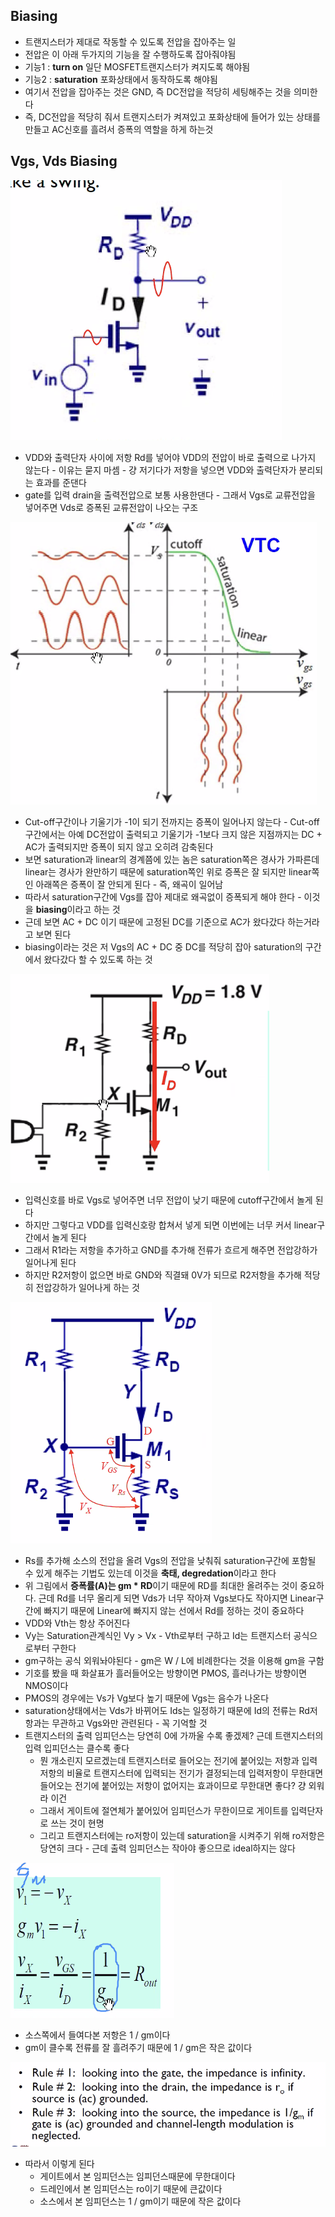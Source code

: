 ## Biasing

- 트랜지스터가 제대로 작동할 수 있도록 전압을 잡아주는 일
- 전압은 이 아래 두가지의 기능을 잘 수행하도록 잡아줘야됨
- 기능1 : **turn on** 일단 MOSFET트랜지스터가 켜지도록 해야됨
- 기능2 : **saturation** 포화상태에서 동작하도록 해야됨
- 여기서 전압을 잡아주는 것은 GND, 즉 DC전압을 적당히 세팅해주는 것을 의미한다
- 즉, DC전압을 적당히 줘서 트랜지스터가 켜져있고 포화상태에 들어가 있는 상태를 만들고 AC신호를 흘려서 증폭의 역할을 하게 하는것

## Vgs, Vds Biasing

![%E1%84%90%E1%85%B3%E1%84%85%E1%85%A2%E1%86%AB%E1%84%8C%E1%85%B5%E1%84%89%E1%85%B3%E1%84%90%E1%85%A5%20Biasing%208442858aa87845cd89e7c0407899962c/image1.png](microelectronics.spring.2021.cse.cnu.ac.kr/images/13_8442858aa87845cd89e7c0407899962c/image1.png)

- VDD와 출력단자 사이에 저항 Rd를 넣어야 VDD의 전압이 바로 출력으로 나가지 않는다 - 이유는 묻지 마셈 - 걍 저기다가 저항을 넣으면 VDD와 출력단자가 분리되는 효과를 준댄다
- gate를 입력 drain을 출력전압으로 보통 사용한댄다 - 그래서 Vgs로 교류전압을 넣어주면 Vds로 증폭된 교류전압이 나오는 구조

![%E1%84%90%E1%85%B3%E1%84%85%E1%85%A2%E1%86%AB%E1%84%8C%E1%85%B5%E1%84%89%E1%85%B3%E1%84%90%E1%85%A5%20Biasing%208442858aa87845cd89e7c0407899962c/image2.png](microelectronics.spring.2021.cse.cnu.ac.kr/images/13_8442858aa87845cd89e7c0407899962c/image2.png)

- Cut-off구간이나 기울기가 -1이 되기 전까지는 증폭이 일어나지 않는다 - Cut-off구간에서는 아예 DC전압이 출력되고 기울기가 -1보다 크지 않은 지점까지는 DC + AC가 출력되지만 증폭이 되지 않고 오히려 감축된다
- 보면 saturation과 linear의 경계쯤에 있는 놈은 saturation쪽은 경사가 가파른데 linear는 경사가 완만하기 때문에 saturation쪽인 위로 증폭은 잘 되지만 linear쪽인 아래쪽은 증폭이 잘 안되게 된다 - 즉, 왜곡이 일어남
- 따라서 saturation구간에 Vgs를 잡아 제대로 왜곡없이 증폭되게 해야 한다 - 이것을 **biasing**이라고 하는 것
- 근데 보면 AC + DC 이기 때문에 고정된 DC를 기준으로 AC가 왔다갔다 하는거라고 보면 된다
- biasing이라는 것은 저 Vgs의 AC + DC 중 DC를 적당히 잡아 saturation의 구간에서 왔다갔다 할 수 있도록 하는 것

![%E1%84%90%E1%85%B3%E1%84%85%E1%85%A2%E1%86%AB%E1%84%8C%E1%85%B5%E1%84%89%E1%85%B3%E1%84%90%E1%85%A5%20Biasing%208442858aa87845cd89e7c0407899962c/image3.png](microelectronics.spring.2021.cse.cnu.ac.kr/images/13_8442858aa87845cd89e7c0407899962c/image3.png)

- 입력신호를 바로 Vgs로 넣어주면 너무 전압이 낮기 때문에 cutoff구간에서 놀게 된다
- 하지만 그렇다고 VDD를 입력신호랑 합쳐서 넣게 되면 이번에는 너무 커서 linear구간에서 놀게 된다
- 그래서 R1라는 저항을 추가하고 GND를 추가해 전류가 흐르게 해주면 전압강하가 일어나게 된다
- 하지만 R2저항이 없으면 바로 GND와 직결돼 0V가 되므로 R2저항을 추가해 적당히 전압강하가 일어나게 하는 것

![%E1%84%90%E1%85%B3%E1%84%85%E1%85%A2%E1%86%AB%E1%84%8C%E1%85%B5%E1%84%89%E1%85%B3%E1%84%90%E1%85%A5%20Biasing%208442858aa87845cd89e7c0407899962c/image4.png](microelectronics.spring.2021.cse.cnu.ac.kr/images/13_8442858aa87845cd89e7c0407899962c/image4.png)

- Rs를 추가해 소스의 전압을 올려 Vgs의 전압을 낮춰줘 saturation구간에 포함될 수 있게 해주는 기법도 있는데 이것을 **축태, degredation**이라고 한다
- 위 그림에서 **증폭률(A)는 gm * RD**이기 때문에 RD를 최대한 올려주는 것이 중요하다. 근데 Rd를 너무 올리게 되면 Vds가 너무 작아져 Vgs보다도 작아지면 Linear구간에 빠지기 때문에 Linear에 빠지지 않는 선에서 Rd를 정하는 것이 중요하다
- VDD와 Vth는 항상 주어진다
- Vy는 Saturation관계식인 Vy > Vx - Vth로부터 구하고 Id는 트랜지스터 공식으로부터 구한다
- gm구하는 공식 외워놔야된다 - gm은 W / L에 비례한다는 것을 이용해 gm을 구함
- 기호를 봤을 때 화살표가 흘러들어오는 방향이면 PMOS, 흘러나가는 방향이면 NMOS이다
- PMOS의 경우에는 Vs가 Vg보다 높기 때문에 Vgs는 음수가 나온다
- saturation상태에서는 Vds가 바뀌어도 Ids는 일정하기 때문에 Id의 전류는 Rd저항과는 무관하고 Vgs와만 관련된다 - 꼭 기억할 것
- 트랜지스터의 출력 임피던스는 당연히 0에 가까울 수록 좋겠제? 근데 트랜지스터의 입력 입피던스는 클수록 좋다
	- 뭔 개소린지 모르겠는데 트랜지스터로 들어오는 전기에 붙어있는 저항과 입력저항의 비율로 트랜지스터에 입력되는 전기가 결정되는데 입력저항이 무한대면 들어오는 전기에 붙어있는 저항이 없어지는 효과이므로 무한대면 좋다? 걍 외워라 이건
	- 그래서 게이트에 절연체가 붙어있어 임피던스가 무한이므로 게이트를 입력단자로 쓰는 것이 현명
	- 그리고 트랜지스터에는 ro저항이 있는데 saturation을 시켜주기 위해 ro저항은 당연히 크다 - 근데 출력 임피던스는 작아야 좋으므로 ideal하지는 않다

![%E1%84%90%E1%85%B3%E1%84%85%E1%85%A2%E1%86%AB%E1%84%8C%E1%85%B5%E1%84%89%E1%85%B3%E1%84%90%E1%85%A5%20Biasing%208442858aa87845cd89e7c0407899962c/image5.png](microelectronics.spring.2021.cse.cnu.ac.kr/images/13_8442858aa87845cd89e7c0407899962c/image5.png)

- 소스쪽에서 들여다본 저항은 1 / gm이다
- gm이 클수록 전류를 잘 흘려주기 때문에 1 / gm은 작은 값이다

![%E1%84%90%E1%85%B3%E1%84%85%E1%85%A2%E1%86%AB%E1%84%8C%E1%85%B5%E1%84%89%E1%85%B3%E1%84%90%E1%85%A5%20Biasing%208442858aa87845cd89e7c0407899962c/image6.png](microelectronics.spring.2021.cse.cnu.ac.kr/images/13_8442858aa87845cd89e7c0407899962c/image6.png)

- 따라서 이렇게 된다
	- 게이트에서 본 임피던스는 임피던스때문에 무한대이다
	- 드레인에서 본 임피던스는 ro이기 때문에 큰값이다
	- 소스에서 본 임피던스는 1 / gm이기 때문에 작은 값이다